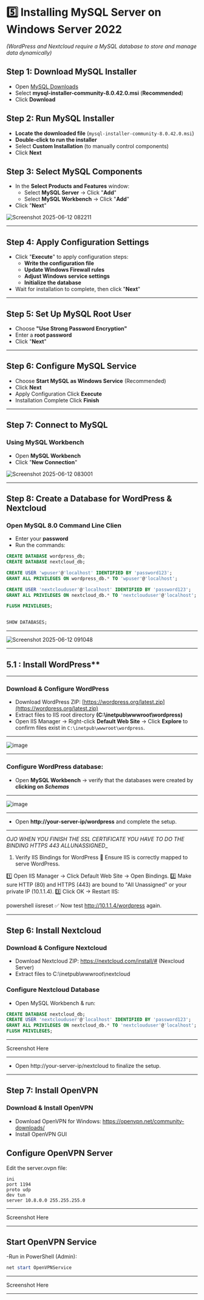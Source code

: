 # 5️⃣ Installing MySQL Server on Windows Server 2022  
_(WordPress and Nextcloud require a MySQL database to store and manage data dynamically)_

##  Step 1: Download MySQL Installer  
- Open [MySQL Downloads](https://dev.mysql.com/downloads/installer/)  
- Select **mysql-installer-community-8.0.42.0.msi** (**Recommended**)  
- Click **Download**  

##  Step 2: Run MySQL Installer  
- **Locate the downloaded file** (`mysql-installer-community-8.0.42.0.msi`)  
- **Double-click to run the installer**  
- Select **Custom Installation** (to manually control components)  
- Click **Next**  

##  Step 3: Select MySQL Components  
- In the **Select Products and Features** window:  
   - Select **MySQL Server** → Click "**Add**"  
   - Select **MySQL Workbench** → Click "**Add**"  
- Click "**Next**"  

![Screenshot 2025-06-12 082211](https://github.com/user-attachments/assets/911e0083-27b4-4040-b182-ec6ecfc0e8dc)

---

##  Step 4: Apply Configuration Settings  
- Click "**Execute**" to apply configuration steps:  
   - **Write the configuration file**  
   - **Update Windows Firewall rules**  
   - **Adjust Windows service settings**  
   - **Initialize the database**  
- Wait for installation to complete, then click "**Next**"    

---

##  Step 5: Set Up MySQL Root User  
- Choose **"Use Strong Password Encryption"**  
- Enter a **root password**   
- Click "**Next**"  
___

##  Step 6: Configure MySQL Service  
- Choose **Start MySQL as Windows Service** (Recommended)  
- Click **Next**  
- Apply Configuration Click **Execute**
- Installation Complete  Click **Finish**
---

##  Step 7: Connect to MySQL  
### **Using MySQL Workbench**  
- Open **MySQL Workbench**  
- Click "**New Connection**"  


![Screenshot 2025-06-12 083001](https://github.com/user-attachments/assets/ec993204-8434-438f-ad42-b88a34e5cdf0)
 

---

##  Step 8: Create a Database for WordPress & Nextcloud  
### **Open MySQL 8.0 Command Line Clien**  
- Enter your **password**
- Run the commands:
```sql
CREATE DATABASE wordpress_db;
CREATE DATABASE nextcloud_db;

CREATE USER 'wpuser'@'localhost' IDENTIFIED BY 'password123';
GRANT ALL PRIVILEGES ON wordpress_db.* TO 'wpuser'@'localhost';

CREATE USER 'nextclouduser'@'localhost' IDENTIFIED BY 'password123';
GRANT ALL PRIVILEGES ON nextcloud_db.* TO 'nextclouduser'@'localhost';

FLUSH PRIVILEGES;


SHOW DATABASES;
```
___
![Screenshot 2025-06-12 091048](https://github.com/user-attachments/assets/2c515742-9c9f-4232-a8b0-c3bf8687bd10)
___
## **5.1** : Install WordPress**
___
### **Download & Configure WordPress**
 
- Download WordPress ZIP: [https://wordpress.org/latest.zip](https://wordpress.org/latest.zip)  
- Extract files to IIS root directory **(C:\inetpub\wwwroot\wordpress)**
- Open IIS Manager → Right-click **Default Web Site** → Click **Explore** to confirm files exist in `C:\inetpub\wwwroot\wordpress`.
____
![image](https://github.com/user-attachments/assets/23176abf-3c55-4770-89e1-18d8aa65a61b)
____
### **Configure WordPress database:**

- Open **MySQL Workbench** → verify that the databases were created by **clicking on _Schemas_**
___
  ![image](https://github.com/user-attachments/assets/d43c28c3-1ec0-44e0-aac3-2b9dedb23b3a)
____


- Open **http://your-server-ip/wordpress** and complete the setup.
_______________________________________________________________________________________  
_OJO WHEN YOU FINISH THE SSL CERTIFICATE YOU HAVE TO DO THE BINDING HTTPS 443 ALLUNASSIGNED__
1. Verify IIS Bindings for WordPress 🔹 Ensure IIS is correctly mapped to serve WordPress.

1️⃣ Open IIS Manager → Click Default Web Site → Open Bindings. 2️⃣ Make sure HTTP (80) and HTTPS (443) are bound to "All Unassigned" or your private IP (10.1.1.4). 3️⃣ Click OK → Restart IIS:

powershell
iisreset
✅ Now test http://10.1.1.4/wordpress again.


_________________________________________________________________________________________________________

## **Step 6: Install Nextcloud**
###  **Download & Configure Nextcloud**
- Download Nextcloud ZIP: https://nextcloud.com/install/# (Nexcloud Server)
- Extract files to C:\inetpub\wwwroot\nextcloud

 ### Configure Nextcloud Database
- Open MySQL Workbench & run:
```sql
CREATE DATABASE nextcloud_db;
CREATE USER 'nextclouduser'@'localhost' IDENTIFIED BY 'password123';
GRANT ALL PRIVILEGES ON nextcloud_db.* TO 'nextclouduser'@'localhost';
FLUSH PRIVILEGES;
```
______
 Screenshot Here
_____
- Open http://your-server-ip/nextcloud to finalize the setup.
_____
##  **Step 7: Install OpenVPN**
###  Download & Install OpenVPN
- Download OpenVPN for Windows: https://openvpn.net/community-downloads/
- Install OpenVPN GUI

##  **Configure OpenVPN Server**
Edit the server.ovpn file:
```
ini
port 1194
proto udp
dev tun
server 10.8.0.0 255.255.255.0
```
____
 Screenshot Here
___
## **Start OpenVPN Service**
-Run in PowerShell (Admin):
```powershell
net start OpenVPNService
```
_____
 Screenshot Here

_____
